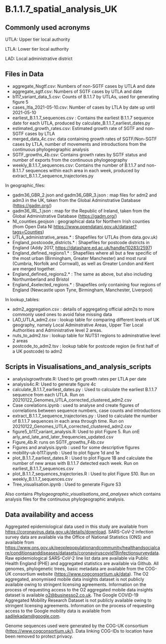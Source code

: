 # B.1.1.7_spatial_analysis_UK

## Commonly used acronyms

UTLA: Upper tier local authority 

LTLA: Lower tier local authority 

LAD: Local administrative district


## Files in Data
- aggregate_Nsgtf.csv: Numbers of non-SGTF cases by UTLA and date
- aggregate_sgtf.csv: Numbers of SGTF cases by UTLA and date
- b117_variant_data_5.csv: Counts of B.1.1.7 by UTLAs, used for generating figure 5
- cases_ltla_2021-05-10.csv: Number of cases by LTLA by date up until 2021-05-10
- earliest_B.1.1.7_sequences.csv : Contains the earliest B.1.1.7 sequence date for each UTLA, produced by calculate_B.1.1.7_earliest_dates.py
- estimated_growth_rates.csv: Estimated growth rate of SGTF and non-SGTF cases by LTLA
- merged_data_4c.csv: data containing growth rates of SGTF/Non-SGTF cases by LTLA, number of movements and introductions from the continuous phylogeographic analysis
- SGTF_growths_4b.csv: Contains growth rates by SGTF status and number of exports from the continuous phylogeography
- weekly_B.1.1.7_sequences.csv: Contains the number of B.1.1.7 and non-B.1.1.7 sequences within each area in each week, produced by extract_B.1.1.7_sequence_trajectories.py

In geographic_files:
- gadm36_GBR_2.json and gadm36_GBR_3.json : map files for adm2 and adm3 in the UK, taken from the Global Adminstrative Database (https://gadm.org/)
- gadm36_IRL_1.json : map for the Republic of Ireland, taken from the Global Administrative Database (https://gadm.org/)
- NI_counties.geojson : geographical data for Northern Irish counties (from Open Data NI https://www.opendatani.gov.uk/dataset?tags=Counties)
- UTLA_administrative_areas.* : Shapefiles for UTLAs (from data.gov.uk)
- England_postcoode_districts.* : Shapefiles for postcode districts in England (Addy 2017, https://datashare.ed.ac.uk/handle/10283/2597)
- England_defined_regions1.* : Shapefiles where all but a few specific of the most urban (Birmingham, Greater Manchester) and most rural (Cumbria, Norfolk and Cornwall), as well as Greater London and Kent are merged together.
- England_defined_regions2.* : The same as above, but also including Northumberland and Bristol
- England_4selected_regions.* : Shapefiles only containing four regions of England (Newcastle upon Tyne, Birmingham, Manchester, Liverpool)


In lookup_tables:

- adm2_aggregation.csv : details of aggregating official adm2s to more commonly used ones to avoid false missing data
- LAD_UTLA_adm2.csv : lookup table for comparing different levels of UK geography, namely Local Adminstrative Areas, Upper Tier Local Authorities and Administrative level 2 areas.
- nuts_to_adm2.tsv : lookup table for NUTS1 regions to adminstrative level 2 areas
- postcode_to_adm2.tsv : lookup table for postcode region (ie first half of a UK postcode) to adm2


## Scripts in Visualisations_and_analysis_scripts

- analysisgrowthrate.R: Used to get growth rates per LTLA per date
- analysis4c.R: Used to generate figure 4c
- calculate_B.1.1.7_earliest_dates.py : Used to calculate the earliest B.1.1.7 sequence from each UTLA. Run on 20210122_Genomes_UTLA_corrected_clustered_adm2.csv
- Case corelations.ipynb : used to analyse and create figures of correlations between sequence numbers, case counts and introductions
- extract_B.1.1.7_sequence_trajectories.py : Used to calculate the number of B.1.1.7 sequences in each area through time. Run on 20210122_Genomes_UTLA_corrected_clustered_adm2.csv
- figure5_b117_variant_analysis.R: Used to plot Figure 5. Run onE arly_and_late_and_later_frequencies_updated.csv
- Figure_4b.R: runs on SGTF_growths_F4b.csv
- Figures and analysis.ipynb : used for some descriptive figures
- mobility-uk-b117.ipynb : Used to plot figure 1d and 1e
- plot_B.1.1.7_earliest_dates.R : Used to plot Figure 1B and calculate the number of new areas with B.1.1.7 detected each week. Run on earliest_B.1.1.7_sequences.csv
- plot_B.1.1.7_sequences_trajectories.R : Used to plot Figure S10. Run on weekly_B.1.1.7_sequences.csv
- Tree_visualisation.ipynb : Used to generate Figure S3

Also contains *Phylogeographic_visualisations_and_analyses* which contains analysis files for the continuous phylogeographic analysis.

## Data availability and access

Aggregated epidemiological data used in this study are available from https://coronavirus.data.gov.uk/details/download. SARS-CoV-2 infection survey data are available via the Office of National Statistics (ONS) and available from https://www.ons.gov.uk/peoplepopulationandcommunity/healthandsocialcare/conditionsanddiseases/datasets/coronaviruscovid19infectionsurveydata. Raw epidemiological SARS-CoV-2 line list data are available via Public Health England (PHE) and aggregated statistics are available via Github. All genomes, phylogenetic trees, basic metadata are available from the COG-UK consortium website (https://www.cogconsortium.uk/data). The O2 aggregated, anonymised mobile data insights dataset is not publicly available owing to stringent licensing agreements. Information on the process of requesting access to the O2 aggregated mobile data insights dataset is available o2@businesso2.co.uk. The Google COVID-19 Aggregated Mobility Research Dataset is not publicly available owing to stringent licensing agreements. Information on the process of requesting access to the Google mobility data is available from sadilekadam@google.com.

Genome sequences used were generated by the COG-UK consortium (https://www.cogconsortium.uk/). Data linking COG-IDs to location have been removed to protect privacy.
